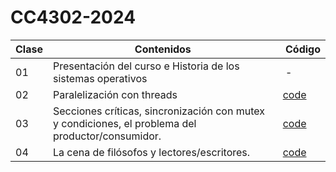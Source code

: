 # CC4302-2024

|Clase| Contenidos| Código|
| --- | --- |--- |
| 01 |Presentación del curso e Historia de los sistemas operativos| -|
| 02 | Paralelización con threads | [code](Semanas/Semana_01/Clase_02/)
| 03 | Secciones críticas, sincronización con mutex y condiciones, el problema del productor/consumidor. | [code](Semanas/Semana_02/Clase_03/)
| 04 | La cena de filósofos y lectores/escritores. |[code](Semanas/Semana_02/Clase_04/)